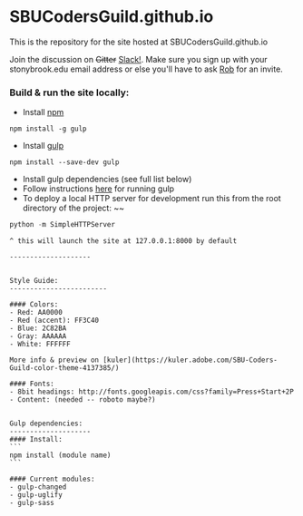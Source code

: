 SBUCodersGuild.github.io
========================

This is the repository for the site hosted at SBUCodersGuild.github.io

Join the discussion on ~~Gitter~~ [Slack!](https://stonybrookcs.slack.com/).  Make sure you sign up with your stonybrook.edu email address or else you'll have to ask [Rob](http://github.com/robxu9) for an invite.


### Build & run the site locally:
- Install [npm](http://www.npmjs.org)
```
npm install -g gulp
```
- Install [gulp](https://www.github.com/gulpjs/gulp/blob/master/docs/getting-started.md)
```
npm install --save-dev gulp
```
- Install gulp dependencies (see full list below)
- Follow instructions [here](https://www.github.com/gulpjs/gulp/blob/master/docs/getting-started.md) for running gulp
- To deploy a local HTTP server for development run this from the root directory of the project:
~~
```python
python -m SimpleHTTPServer
```
~~~
^ this will launch the site at 127.0.0.1:8000 by default

--------------------


Style Guide:
------------------------

#### Colors:
- Red: AA0000
- Red (accent): FF3C40
- Blue: 2C82BA
- Gray: AAAAAA
- White: FFFFFF

More info & preview on [kuler](https://kuler.adobe.com/SBU-Coders-Guild-color-theme-4137385/)

#### Fonts:
- 8bit headings: http://fonts.googleapis.com/css?family=Press+Start+2P
- Content: (needed -- roboto maybe?)


Gulp dependencies:
--------------------
#### Install:
```
npm install (module name)
```

#### Current modules:
- gulp-changed
- gulp-uglify
- gulp-sass
